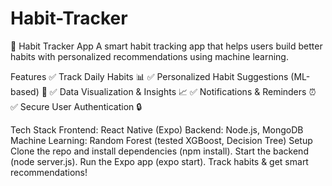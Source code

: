 # Habit-Tracker

📝 Habit Tracker App
A smart habit tracking app that helps users build better habits with personalized recommendations using machine learning.

Features
✅ Track Daily Habits 📊
✅ Personalized Habit Suggestions (ML-based) 🤖
✅ Data Visualization & Insights 📈
✅ Notifications & Reminders ⏰
✅ Secure User Authentication 🔒

Tech Stack
Frontend: React Native (Expo)
Backend: Node.js, MongoDB
Machine Learning: Random Forest (tested XGBoost, Decision Tree)
Setup
Clone the repo and install dependencies (npm install).
Start the backend (node server.js).
Run the Expo app (expo start).
Track habits & get smart recommendations!
